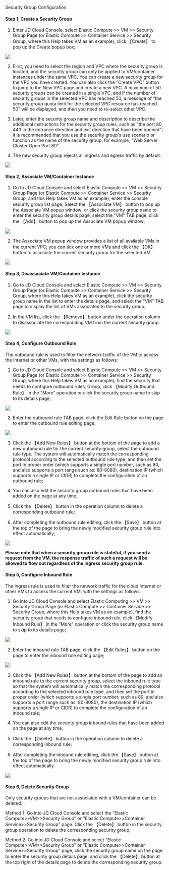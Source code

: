 Security Group Configuration

#### **Step 1, Create a Security Group**

1. Enter JD Cloud Console, select Elastic Compute >> VM >> Security Group Page (or Elastic Compute >> Container Service >> Security Group, where this Help takes VM as an example), click 【Create】 to pop up the Create popup box;

![](/image/Networking/Virtual-Private-Cloud/Operation-Guide/Security-Group-Configuration/Step1.png)


2. First, you need to select the region and VPC where the security group is located, and the security group can only be applied to VM/container instances under the same VPC. You can create a new security group for the VPC you have created. You can also click the "Create VPC" button to jump to the New VPC page and create a new VPC. A maximum of 50 security groups can be created in a single VPC, and if the number of security groups in the selected VPC has reached 50, a message of "the security group quota limit for the selected VPC resource has reached 50" will be displayed, and then you need to re-select other VPC.

3. Later, enter the security group name and description to describe the additional instructions for the security group rules, such as "the port 80, 443 in the entrance direction and exit direction that have been opened"; it is recommended that you use the security group's use scenario or function as the name of the security group, for example, "Web Server Cluster Open Port 80".

4. The new security group rejects all ingress and egress traffic by default.

![](/image/Networking/Virtual-Private-Cloud/Operation-Guide/Security-Group-Configuration/Step2.png)



#### **Step 2, Associate VM/Container Instance**

1. Go to JD Cloud Console and select Elastic Compute >> VM >> Security Group Page (or Elastic Compute >> Container Service >> Security Group, and this Help takes VM as an example), enter the console security group list page, Select the 【Associate VM】 button to pop up the Associate VM popup window; or click the security group name to enter the security group details page, select the "VM" TAB page, click the 【Add】 button to pop up the Associate VM popup window;

 ![](/image/Networking/Virtual-Private-Cloud/Operation-Guide/Security-Group-Configuration/Step3.png)



2. The Associate VM popup window provides a list of all available VMs in the current VPC; you can tick one or more VMs and click the 【OK】 button to associate the current security group for the selected VM.

![](/image/Networking/Virtual-Private-Cloud/Operation-Guide/Security-Group-Configuration/Step4.png)



#### **Step 3, Disassociate VM/Container Instance**

1. Go to JD Cloud Console and select Elastic Compute >> VM >> Security Group Page (or Elastic Compute >> Container Service >> Security Group, where this Help takes VM as an example), click the security group name in the list to enter the details page, and select the "VM" TAB page to display the list of VMs associated to the security group;

2. In the VM list, click the 【Remove】 button under the operation column to disassociate the corresponding VM from the current security group.

![](/image/Networking/Virtual-Private-Cloud/Operation-Guide/Security-Group-Configuration/Step5.png)



#### **Step 4, Configure Outbound Rule**

The outbound rule is used to filter the network traffic of the VM to access the Internet or other VMs, with the settings as follows:

1. Go to JD Cloud Console and select Elastic Compute >> VM >> Security Group Page (or Elastic Compute >> Container Service >> Security Group, where this Help takes VM as an example), find the security that needs to configure outbound rules, Group, click 【Modify Outbound Rule】 in the "More" operation or click the security group name to skip to its details page;

![](/image/Networking/Virtual-Private-Cloud/Operation-Guide/Security-Group-Configuration/Step6.png)



2. Enter the outbound rule TAB page, click the Edit Rule button on the page to enter the outbound rule editing page;

![](/image/Networking/Virtual-Private-Cloud/Operation-Guide/Security-Group-Configuration/Step7.png)



3. Click the 【Add New Rules】 button at the bottom of the page to add a new outbound rule for the current security group, select the outbound rule type. The system will automatically match the corresponding protocol according to the selected outbound rule type, and then set the port in proper order (which supports a single port number, such as 80, and also supports a port range such as: 80-8080), destination IP (which supports a single IP or CIDR) to complete the configuration of an outbound rule;

4. You can also edit the security group outbound rules that have been added on the page at any time;

5. Click the 【Delete】 button in the operation column to delete a corresponding outbound rule;

6. After completing the outbound rule editing, click the 【Save】 button at the top of the page to bring the newly modified security group rule into effect automatically;

![](/image/Networking/Virtual-Private-Cloud/Operation-Guide/Security-Group-Configuration/Step8.png)



**Please note that when a security group rule is stateful, if you send a request from the VM, the response traffic of such a request will be allowed to flow out regardless of the ingress security group rule.**



#### **Step 5, Configure Inbound Rule**

The ingress rule is used to filter the network traffic for the cloud internet or other VMs to access the current VM, with the settings as follows:

1. Go into JD Cloud Console and select Elastic Computing >> VM >> Security Group Page (or Elastic Compute >> Container Service >> Security Group, where this Help takes VM as an example), find the security group that needs to configure inbound rule, click 【Modify Inbound Rule】 in the "More" operation or click the security group name to skip to its details page;

![](/image/Networking/Virtual-Private-Cloud/Operation-Guide/Security-Group-Configuration/Step9.png) 



2. Enter the inbound rule TAB page, click the 【Edit Rules】 button on the page to enter the inbound rule editing page;

![](/image/Networking/Virtual-Private-Cloud/Operation-Guide/Security-Group-Configuration/Step10.png)



3. Click the 【Add New Rules】 button at the bottom of the page to add an inbound rule to the current security group, select the inbound rule type so that the system will automatically match the corresponding protocol according to the selected inbound rule type, and then set the port in proper order (which supports a single port number, such as 80, and also supports a port range such as: 80-8080), the destination IP (which supports a single IP or CIDR) to complete the configuration of an inbound rule;

4. You can also edit the security group inbound rules that have been added on the page at any time;

5. Click the 【Delete】 button in the operation column to delete a corresponding inbound rule;

6. After completing the inbound rule editing, click the 【Save】 button at the top of the page to bring the newly modified security group rule into effect automatically.

![](/image/Networking/Virtual-Private-Cloud/Operation-Guide/Security-Group-Configuration/Step11.png)





#### **Step 6, Delete Security Group**

Only security groups that are not associated with a VM/container can be deleted.

Method 1: Go into JD Cloud Console and select the "Elastic Compute>>VM>>Security Group" or "Elastic Compute>>Container Service>>Security Group" page. Click the 【Delete】 button in the security group operation to delete the corresponding security group;

Method 2: Go into JD Cloud Console and select "Elastic Compute>>VM>>Security Group" or "Elastic Compute>>Container Service>>Security Group" page, click the security group name on the page to enter the security group details page, and click the 【Delete】 button at the top right of the details page to delete the corresponding security group.

 
